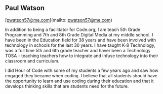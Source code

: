 ## Paul Watson

[pwatson57@me.com](mailto: pwatson57@me.com)

In addition to being a facilitator for Code.org, I am teach 5th Grade Programming and 7th and 8th Grade Digital Media at my middle school.  I have been in the Education field for 38 years and have been involved with technology in schools for the last 30 years. I have taught K-8 Technology, was a full time 5th and 6th grade teacher and haver been a Technology TOSA - teaching teachers how to integrate and infuse technology into their classroom and curriculum.

I did Hour of Code with some of my students a few years ago and saw how engaged they became when coding. I believe that all students should have the opportunity to learn and use coding during their education and that it develops thinking skills that are students need for the future.
